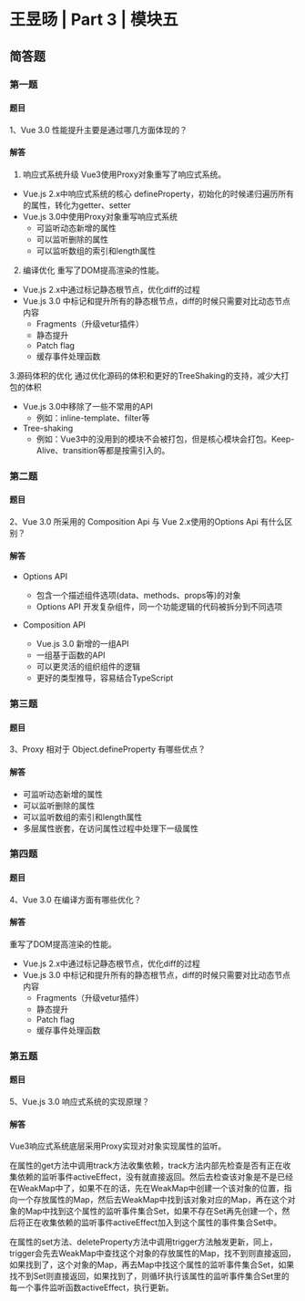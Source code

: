 # 王昱旸 | Part 3 | 模块五

## 简答题

### 第一题

#### 题目

1、Vue 3.0 性能提升主要是通过哪几方面体现的？

#### 解答

1. 响应式系统升级
Vue3使用Proxy对象重写了响应式系统。

+ Vue.js 2.x中响应式系统的核心 defineProperty，初始化的时候递归遍历所有的属性，转化为getter、setter
+ Vue.js 3.0中使用Proxy对象重写响应式系统
  + 可监听动态新增的属性
  + 可以监听删除的属性
  + 可以监听数组的索引和length属性
  
2. 编译优化
重写了DOM提高渲染的性能。

+ Vue.js 2.x中通过标记静态根节点，优化diff的过程
+ Vue.js 3.0 中标记和提升所有的静态根节点，diff的时候只需要对比动态节点内容
  + Fragments（升级vetur插件）
  + 静态提升
  + Patch flag
  + 缓存事件处理函数
  
3.源码体积的优化
通过优化源码的体积和更好的TreeShaking的支持，减少大打包的体积

+ Vue.js 3.0中移除了一些不常用的API
  + 例如：inline-template、filter等
+ Tree-shaking
  + 例如：Vue3中的没用到的模块不会被打包，但是核心模块会打包。Keep-Alive、transition等都是按需引入的。

### 第二题

#### 题目

2、Vue 3.0 所采用的 Composition Api 与 Vue 2.x使用的Options Api 有什么区别？

#### 解答

+ Options API
  + 包含一个描述组件选项(data、methods、props等)的对象
  + Options API 开发复杂组件，同一个功能逻辑的代码被拆分到不同选项

+ Composition API
  + Vue.js 3.0 新增的一组API
  + 一组基于函数的API
  + 可以更灵活的组织组件的逻辑
  + 更好的类型推导，容易结合TypeScript

### 第三题

#### 题目

3、Proxy 相对于 Object.defineProperty 有哪些优点？

#### 解答

+ 可监听动态新增的属性
+ 可以监听删除的属性
+ 可以监听数组的索引和length属性
+ 多层属性嵌套，在访问属性过程中处理下一级属性

### 第四题

#### 题目

4、Vue 3.0 在编译方面有哪些优化？

#### 解答

重写了DOM提高渲染的性能。

+ Vue.js 2.x中通过标记静态根节点，优化diff的过程
+ Vue.js 3.0 中标记和提升所有的静态根节点，diff的时候只需要对比动态节点内容
  + Fragments（升级vetur插件）
  + 静态提升
  + Patch flag
  + 缓存事件处理函数

### 第五题

#### 题目

5、Vue.js 3.0 响应式系统的实现原理？

#### 解答

Vue3响应式系统底层采用Proxy实现对对象实现属性的监听。

在属性的get方法中调用track方法收集依赖，track方法内部先检查是否有正在收集依赖的监听事件activeEffect，没有就直接返回。然后去检查该对象是不是已经在WeakMap中了，如果不在的话，先在WeakMap中创建一个该对象的位置，指向一个存放属性的Map，然后去WeakMap中找到该对象对应的Map，再在这个对象的Map中找到这个属性的监听事件集合Set，如果不存在Set再先创建一个，然后将正在收集依赖的监听事件activeEffect加入到这个属性的事件集合Set中。

在属性的set方法、deleteProperty方法中调用trigger方法触发更新，同上，trigger会先去WeakMap中查找这个对象的存放属性的Map，找不到则直接返回，如果找到了，这个对象的Map，再去Map中找这个属性的监听事件集合Set，如果找不到Set则直接返回，如果找到了，则循环执行该属性的监听事件集合Set里的每一个事件监听函数activeEffect，执行更新。
